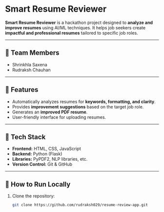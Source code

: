 
# Smart Resume Reviewer

**Smart Resume Reviewer** is a hackathon project designed to **analyze and improve resumes** using AI/ML techniques. It helps job seekers create **impactful and professional resumes** tailored to specific job roles.

---

## 🔹 Team Members
- Shrinkhla Saxena
- Rudraksh Chauhan
---

## 🔹 Features
- Automatically analyzes resumes for **keywords, formatting, and clarity**.
- Provides **improvement suggestions** based on the target job role.
- Generates an **improved PDF resume**.
- User-friendly interface for uploading resumes.

---

## 🔹 Tech Stack
- **Frontend:** HTML, CSS, JavaScript  
- **Backend:** Python (Flask)  
- **Libraries:** PyPDF2, NLP libraries, etc.  
- **Version Control:** Git & GitHub

---

## 🔹 How to Run Locally
1. Clone the repository:

   ```bash
   git clone https://github.com/rudraksh029/resume-review-app.git

